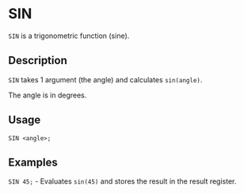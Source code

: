 # SIN

`SIN` is a trigonometric function (sine).

## Description

`SIN` takes 1 argument (the angle) and calculates `sin(angle)`.

The angle is in degrees.

## Usage

`SIN <angle>;`

## Examples

`SIN 45;` - Evaluates `sin(45)` and stores the result in the result register.